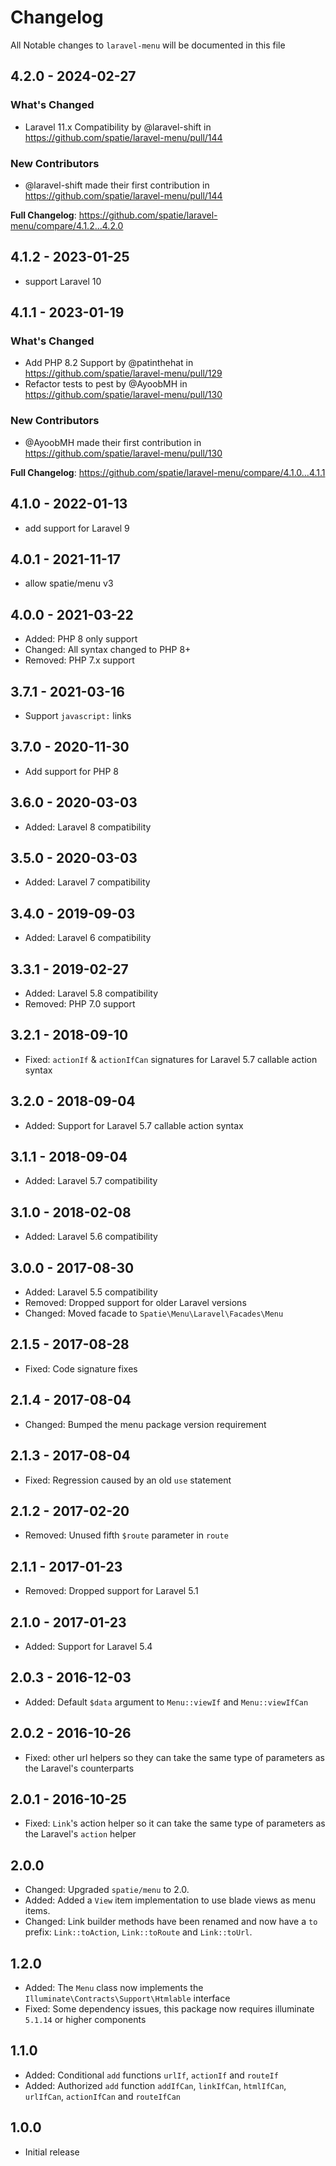 # Changelog

All Notable changes to `laravel-menu` will be documented in this file

## 4.2.0 - 2024-02-27

### What's Changed

* Laravel 11.x Compatibility by @laravel-shift in https://github.com/spatie/laravel-menu/pull/144

### New Contributors

* @laravel-shift made their first contribution in https://github.com/spatie/laravel-menu/pull/144

**Full Changelog**: https://github.com/spatie/laravel-menu/compare/4.1.2...4.2.0

## 4.1.2 - 2023-01-25

- support Laravel 10

## 4.1.1 - 2023-01-19

### What's Changed

- Add PHP 8.2 Support by @patinthehat in https://github.com/spatie/laravel-menu/pull/129
- Refactor tests to pest by @AyoobMH in https://github.com/spatie/laravel-menu/pull/130

### New Contributors

- @AyoobMH made their first contribution in https://github.com/spatie/laravel-menu/pull/130

**Full Changelog**: https://github.com/spatie/laravel-menu/compare/4.1.0...4.1.1

## 4.1.0 - 2022-01-13

- add support for Laravel 9

## 4.0.1 - 2021-11-17

- allow spatie/menu v3

## 4.0.0 - 2021-03-22

- Added: PHP 8 only support
- Changed: All syntax changed to PHP 8+
- Removed: PHP 7.x support

## 3.7.1 - 2021-03-16

- Support `javascript:` links

## 3.7.0 - 2020-11-30

- Add support for PHP 8

## 3.6.0 - 2020-03-03

- Added: Laravel 8 compatibility

## 3.5.0 - 2020-03-03

- Added: Laravel 7 compatibility

## 3.4.0 - 2019-09-03

- Added: Laravel 6 compatibility

## 3.3.1 - 2019-02-27

- Added: Laravel 5.8 compatibility
- Removed: PHP 7.0 support

## 3.2.1 - 2018-09-10

- Fixed: `actionIf` & `actionIfCan` signatures for Laravel 5.7 callable action syntax

## 3.2.0 - 2018-09-04

- Added: Support for Laravel 5.7 callable action syntax

## 3.1.1 - 2018-09-04

- Added: Laravel 5.7 compatibility

## 3.1.0 - 2018-02-08

- Added: Laravel 5.6 compatibility

## 3.0.0 - 2017-08-30

- Added: Laravel 5.5 compatibility
- Removed: Dropped support for older Laravel versions
- Changed: Moved facade to `Spatie\Menu\Laravel\Facades\Menu`

## 2.1.5 - 2017-08-28

- Fixed: Code signature fixes

## 2.1.4 - 2017-08-04

- Changed: Bumped the menu package version requirement

## 2.1.3 - 2017-08-04

- Fixed: Regression caused by an old `use` statement

## 2.1.2 - 2017-02-20

- Removed: Unused fifth `$route` parameter in `route`

## 2.1.1 - 2017-01-23

- Removed: Dropped support for Laravel 5.1

## 2.1.0 - 2017-01-23

- Added: Support for Laravel 5.4

## 2.0.3 - 2016-12-03

- Added: Default `$data` argument to `Menu::viewIf` and `Menu::viewIfCan`

## 2.0.2 - 2016-10-26

- Fixed: other url helpers so they can take the same type of parameters as the Laravel's counterparts

## 2.0.1 - 2016-10-25

- Fixed: `Link`'s action helper so it can take the same type of parameters as the Laravel's `action` helper

## 2.0.0

- Changed: Upgraded `spatie/menu` to 2.0.
- Added: Added a `View` item implementation to use blade views as menu items.
- Changed: Link builder methods have been renamed and now have a `to` prefix: `Link::toAction`, `Link::toRoute` and `Link::toUrl`.

## 1.2.0

- Added: The `Menu` class now implements the `Illuminate\Contracts\Support\Htmlable` interface
- Fixed: Some dependency issues, this package now requires illuminate `5.1.14` or higher components

## 1.1.0

- Added: Conditional `add` functions `urlIf`, `actionIf` and `routeIf`
- Added: Authorized `add` function `addIfCan`, `linkIfCan`, `htmlIfCan`, `urlIfCan`, `actionIfCan` and `routeIfCan`

## 1.0.0

- Initial release
